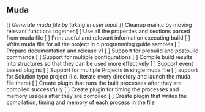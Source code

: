 ## Muda

[*] Generate muda file by taking in user input
[*] Cleanup main.c by moving relevant functions together
[ ] Use all the properties and sections parsed from muda file
[ ] Print useful and relevant information executing build
[ ] Write muda file for all the project in c programming guide samples
[ ] Prepare documentation and release v1
[ ] Support for prebuild and postbuild commands
[ ] Support for multiple configurations
[ ] Compile build results into structures so that they can be used more effectively
[ ] Support event based plugins
[ ] Support for multiple Projects in single muda file
[ ] support for Solution type project (i.e. iterate every directory and launch the muda file there)
[ ] Create plugin that runs the built processes after they are compiled successfully
[ ] Create plugin for timing the processes and memory usages after they are compiled
[ ] Create plugin that writes the compilation, timing and memory of each process in the file

